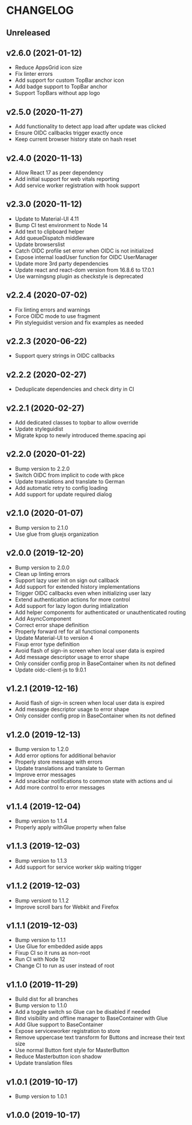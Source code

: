 # CHANGELOG

## Unreleased



## v2.6.0 (2021-01-12)

- Reduce AppsGrid icon size
- Fix linter errors
- Add support for custom TopBar anchor icon
- Add badge support to TopBar anchor
- Support TopBars without app logo


## v2.5.0 (2020-11-27)

- Add functionality to detect app load after update was clicked
- Ensure OIDC callbacks trigger exactly once
- Keep current browser history state on hash reset


## v2.4.0 (2020-11-13)

- Allow React 17 as peer dependency
- Add initial support for web vitals reporting
- Add service worker registration with hook support


## v2.3.0 (2020-11-12)

- Update to Material-UI 4.11
- Bump CI test environment to Node 14
- Add text to clipboard helper
- Add queueDispatch middleware
- Update browserslist
- Catch OIDC profile set error when OIDC is not initialized
- Expose internal loadUser function for OIDC UserManager
- Update more 3rd party dependencies
- Update react and react-dom version from 16.8.6 to 17.0.1
- Use warningsng plugin as checkstyle is deprecated


## v2.2.4 (2020-07-02)

- Fix linting errors and warnings
- Force OIDC mode to use fragment
- Pin styleguidist version and fix examples as needed


## v2.2.3 (2020-06-22)

- Support query strings in OIDC callbacks


## v2.2.2 (2020-02-27)

- Deduplicate dependencies and check dirty in CI


## v2.2.1 (2020-02-27)

- Add dedicated classes to topbar to allow override
- Update styleguidist
- Migrate kpop to newly introduced theme.spacing api


## v2.2.0 (2020-01-22)

- Bump version to 2.2.0
- Switch OIDC from implicit to code with pkce
- Update translations and translate to German
- Add automatic retry to config loading
- Add support for update required dialog


## v2.1.0 (2020-01-07)

- Bump version to 2.1.0
- Use glue from gluejs organization


## v2.0.0 (2019-12-20)

- Bump version to 2.0.0
- Clean up linting errors
- Support lazy user init on sign out callback
- Add support for extended history implementations
- Trigger OIDC callbacks even when initializing user lazy
- Extend authentication actions for more control
- Add support for lazy logon during intialization
- Add helper components for authenticated or unauthenticated routing
- Add AsyncComponent
- Correct error shape definition
- Properly forward ref for all functional components
- Update Material-UI to version 4
- Fixup error type definition
- Avoid flash of sign-in screen when local user data is expired
- Add message descriptor usage to error shape
- Only consider config prop in BaseContainer when its not defined
- Update oidc-client-js to 9.0.1


## v1.2.1 (2019-12-16)

- Avoid flash of sign-in screen when local user data is expired
- Add message descriptor usage to error shape
- Only consider config prop in BaseContainer when its not defined


## v1.2.0 (2019-12-13)

- Bump version to 1.2.0
- Add error options for additional behavior
- Properly store message with errors
- Update translations and translate to German
- Improve error messages
- Add snackbar notifications to common state with actions and ui
- Add more control to error messages


## v1.1.4 (2019-12-04)

- Bump version to 1.1.4
- Properly apply withGlue property when false


## v1.1.3 (2019-12-03)

- Bump version to 1.1.3
- Add support for service worker skip waiting trigger


## v1.1.2 (2019-12-03)

- Bump versiont to 1.1.2
- Improve scroll bars for Webkit and Firefox


## v1.1.1 (2019-12-03)

- Bump version to 1.1.1
- Use Glue for embedded aside apps
- Fixup CI so it runs as non-root
- Run CI with Node 12
- Change CI to run as user instead of root


## v1.1.0 (2019-11-29)

- Build dist for all branches
- Bump version to 1.1.0
- Add a toggle switch so Glue can be disabled if needed
- Bind visibility and offline manager to BaseContainer with Glue
- Add Glue support to BaseContainer
- Expose serviceworker registration to store
- Remove uppercase text transform for Buttons and increase their text size
- Use normal Button font style for MasterButton
- Reduce Masterbutton icon shadow
- Update translation files


## v1.0.1 (2019-10-17)

- Bump version to 1.0.1


## v1.0.0 (2019-10-17)


